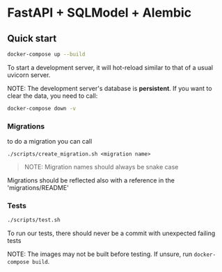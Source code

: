 # FastAPI + SQLModel + Alembic

## Quick start

```sh
docker-compose up --build
```
To start a development server, it will hot-reload similar to that of a usual uvicorn server.

NOTE: The development server's database is **persistent**. If you want to clear the data, you need to call:

```sh
docker-compose down -v
```

### Migrations

to do a migration you can call 
```
./scripts/create_migration.sh <migration name>
```

> NOTE: Migration names should always be snake case

Migrations should be reflected also with a reference in the 'migrations/README'

### Tests

```sh
./scripts/test.sh
```

To run our tests, there should never be a commit with unexpected failing tests

NOTE: The images may not be built before testing. If unsure, run `docker-compose build`.

